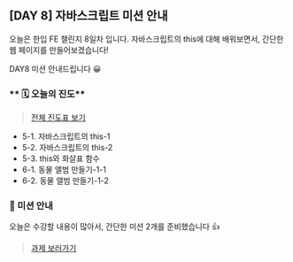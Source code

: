 ## [DAY 8] 자바스크립트 미션 안내

오늘은 한입 FE 챌린지 8일차 입니다.
자바스크립트의 this에 대해 배워보면서, 간단한 웹 페이지를 만들어보겠습니다!

DAY8 미션 안내드립니다 😀

### ** 🗓️ 오늘의 진도**

> [전체 진도표 보기](https://winterlood.notion.site/01c0f27d63084e9fa1aac5c9db76e8d8)

-   5-1. 자바스크립트의 this-1
-   5-2. 자바스크립트의 this-2
-   5-3. this와 화살표 함수
-   6-1. 동물 앨범 만들기-1-1
-   6-2. 동물 앨범 만들기-1-2

### 🎯 미션 안내

오늘은 수강할 내용이 많아서, 간단한 미션 2개를 준비했습니다 👍

> [과제 보러가기](https://github.com/hbin12212/one-bite2/tree/main/day08/mission)

